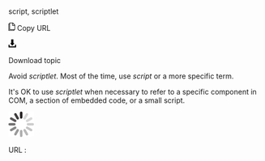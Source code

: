 # 

script, scriptlet

![Copy URL](media/script-scriptlet/Copy.png)
Copy URL

![Download](media/script-scriptlet/Download.png)

Download topic

Avoid *scriptlet*. Most of the time, use *script* or a more specific term.

It's OK to use *scriptlet* when necessary to refer to a specific component in COM, a section of embedded code, or a small script. 

![In progress](media/script-scriptlet/activity-large.gif)

URL :
